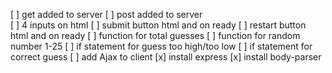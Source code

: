 [ ] get added to server
[ ] post added to server  
[ ] 4 inputs on html
[ ] submit button html and on ready
[ ] restart button html and on ready
[ ] function for total guesses
[ ] function for random number 1-25
[ ] if statement for guess too high/too low
[ ] if statement for correct guess
[ ] add Ajax to client
[x] install express
[x] install body-parser
